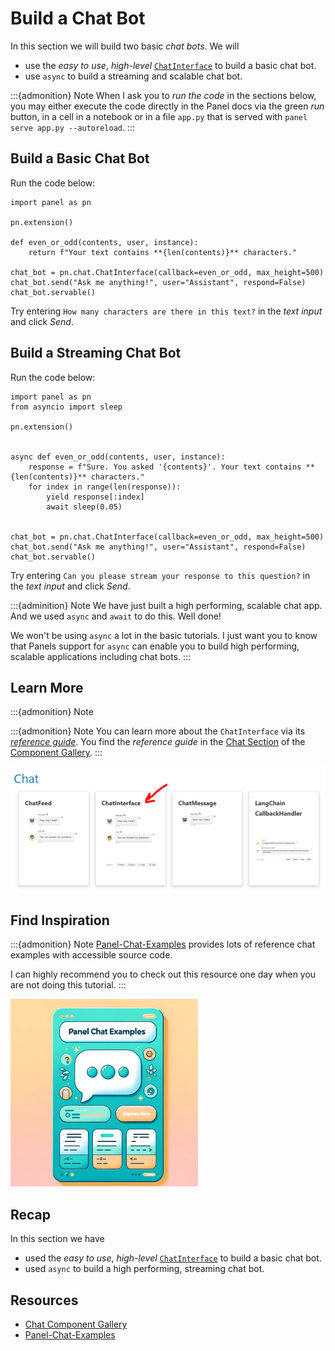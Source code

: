 # Build a Chat Bot

In this section we will build two basic *chat bots*. We will

- use the *easy to use*, *high-level* [`ChatInterface`](../../reference/chat/ChatInterface.ipynb) to build a basic chat bot.
- use `async` to build a streaming and scalable chat bot.

:::{admonition} Note
When I ask you to *run the code* in the sections below, you may either execute the code directly in the Panel docs via the green *run* button, in a cell in a notebook or in a file `app.py` that is served with `panel serve app.py --autoreload`.
:::

## Build a Basic Chat Bot

Run the code below:

```{pyodide}
import panel as pn

pn.extension()

def even_or_odd(contents, user, instance):
    return f"Your text contains **{len(contents)}** characters."

chat_bot = pn.chat.ChatInterface(callback=even_or_odd, max_height=500)
chat_bot.send("Ask me anything!", user="Assistant", respond=False)
chat_bot.servable()
```

Try entering `How many characters are there in this text?` in the *text input* and click *Send*.

## Build a Streaming Chat Bot

Run the code below:

```{pyodide}
import panel as pn
from asyncio import sleep

pn.extension()


async def even_or_odd(contents, user, instance):
    response = f"Sure. You asked '{contents}'. Your text contains **{len(contents)}** characters."
    for index in range(len(response)):
        yield response[:index]
        await sleep(0.05)


chat_bot = pn.chat.ChatInterface(callback=even_or_odd, max_height=500)
chat_bot.send("Ask me anything!", user="Assistant", respond=False)
chat_bot.servable()
```

Try entering `Can you please stream your response to this question?` in the *text input* and click *Send*.

:::{adminition} Note
We have just built a high performing, scalable chat app. And we used `async` and `await` to do this. Well done!

We won't be using `async` a lot in the basic tutorials. I just want you to know that Panels support for `async` can enable you to build high performing, scalable applications including chat bots.
:::

## Learn More

:::{admonition} Note

:::{admonition} Note
You can learn more about the `ChatInterface` via its [*reference guide*](../../reference/chat/ChatInterface.html). You find the *reference guide* in the [Chat Section](/reference/index.html#chat) of the [Component Gallery](../../reference/index.md).
:::

[![Chat Section of Component Gallery](../../_static/images/build_chatbot_chat_section.png)](/reference/index.html#chat)

## Find Inspiration

:::{admonition} Note
[Panel-Chat-Examples](https://holoviz-topics.github.io/panel-chat-examples/) provides lots of reference chat examples with accessible source code.

I can highly recommend you to check out this resource one day when you are not doing this tutorial.
:::

[<img src="../../_static/images/panel-chat-examples.png" height="300"></img>](https://holoviz-topics.github.io/panel-chat-examples/)

## Recap

In this section we have

- used the *easy to use*, *high-level* [`ChatInterface`](../../reference/chat/ChatInterface.ipynb) to build a basic chat bot.
- used `async` to build a high performing, streaming chat bot.

## Resources

- [Chat Component Gallery](/reference/index.html#chat)
- [Panel-Chat-Examples](https://holoviz-topics.github.io/panel-chat-examples/)
